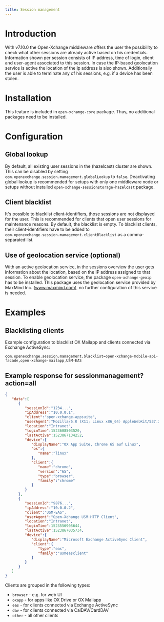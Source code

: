```yaml
---
title: Session management
---
```


# Introduction
With v7.10.0 the Open-Xchange middleware offers the user the possibility to check what other sessions are already active based on his credentials.
Information shown per session consists of IP address, time of login, client and user-agent associated to this session. In case the IP-based geolocation service is active the location of the ip address
is also shown. Additionally the user is able to terminate any of his sessions, e.g. if a device has been stolen.

# Installation
This feature is included in ``open-xchange-core`` package. Thus, no additional packages need to be installed.

# Configuration

## Global lookup
By default, all existing user sessions in the (hazelcast) cluster are shown. This can be disabled by setting ```com.openexchange.session.management.globalLookup``` to ```false```.
Deactivating global lookup is recommended for setups with only one middleware node or setups without installed ```open-xchange-sessionstorage-hazelcast``` package.

## Client blacklist
It's possible to blacklist client-identifiers, those sessions are not displayed for the user. This is recommended for clients that open user sessions for maintenance reasons. By default, the blacklist is empty.
To blacklist clients, their client-identifiers have to be added to ```com.openexchange.session.management.clientBlacklist``` as a comma-separated list.

## Use of geolocation service (optional)
With an active geolocation service, in the sessions overview the user gets information about the location, based on the IP address assigned to that session.
To enable geolocation service, the package ```open-xchange-geoip``` has to be installed. This package uses the geolocation service provided by MaxMind Inc. (www.maxmind.com), no further
configuration of this service is needed.

# Examples

## Blacklisting clients
Example configuration to blacklist OX Mailapp and clients connected via Exchange ActiveSync:
```properties
com.openexchange.session.management.blacklist=open-xchange-mobile-api-facade,open-xchange-mailapp,USM-EAS
```

## Example response for sessionmanagement?action=all
```json
{
   "data":[
      {
         "sessionId":"1234...",
         "ipAddress":"10.0.0.1",
         "client":"open-xchange-appsuite",
         "userAgent":"Mozilla/5.0 (X11; Linux x86_64) AppleWebKit/537.36 (KHTML, like Gecko) Chrome/65.0.3325.181 Safari/537.36",
         "location":"Intranet",
         "loginTime":1523608503520,
         "lastActive":1523867134252,
         "device":{
            "displayName":"OX App Suite, Chrome 65 auf Linux",
            "os":{
               "name":"linux"
            },
            "client":{
               "name":"chrome",
               "version":"65",
               "type":"browser",
               "family":"chrome"
            }
         }
      },
      {
         "sessionId":"9876...",
         "ipAddress":"10.0.0.2",
         "client":"USM-EAS",
         "userAgent":"Open-Xchange USM HTTP Client",
         "location":"Intranet",
         "loginTime":1523556905644,
         "lastActive":1523867035734,
         "device":{
            "displayName":"Microsoft Exchange ActiveSync Client",
            "client":{
               "type":"eas",
               "family":"usmeasclient"
            }
         }
      }
   ]
}
```

Clients are grouped in the following types:
* ```browser``` - e.g. for web UI  
* ```oxapp``` - for apps like OX Drive or OX Mailapp
* ```eas``` - for clients connected via Exchange ActiveSync
* ```dav``` - for clients connected via CalDAV/CardDAV
* ```other``` - all other clients
